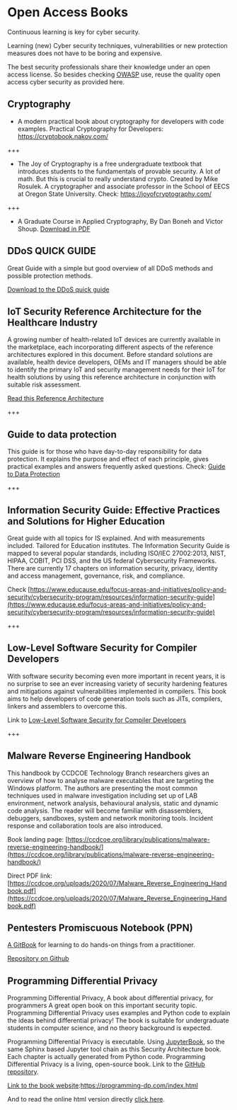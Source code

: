 # Open Access Books

Continuous learning is key for cyber security. 

Learning (new) Cyber security techniques, vulnerabilities or new protection measures does not have to be boring and expensive. 

The best security professionals share their knowledge under an open access license. So besides checking [OWASP](https://www.owasp.org) use, reuse the quality open access cyber security as provided here.

## Cryptography

* A modern practical book about cryptography for developers with code examples. Practical Cryptography for Developers: <https://cryptobook.nakov.com/>

+++

* The Joy of Cryptography is a free undergraduate textbook that introduces students to the fundamentals of provable security. A lot of math. But this is crucial to really understand crypto. Created by Mike Rosulek. A cryptographer and associate professor in the School of EECS at Oregon State University. Check: https://joyofcryptography.com/

+++

* A Graduate Course in Applied Cryptography, By   Dan Boneh   and   Victor Shoup. [Download in PDF](http://toc.cryptobook.us/) 


## DDoS QUICK GUIDE

Great Guide with a simple but good overview of all DDoS methods and possible protection methods.

[Download to the DDoS quick guide](https://us-cert.cisa.gov/sites/default/files/publications/DDoS%20Quick%20Guide.pdf) 

## IoT Security Reference Architecture for the Healthcare Industry

A growing number of health-related IoT devices are currently available in the marketplace, each incorporating different  aspects  of  the  reference  architectures  explored  in  this  document.  Before  standard  solutions  are available,  health  device  developers,  OEMs  and  IT  managers  should  be  able  to  identify  the  primary  IoT  and security management needs for their IoT for health solutions by using this reference architecture in conjunction with  suitable  risk  assessment.

[Read this Reference Architecture](https://www.iotsecurityfoundation.org/wp-content/uploads/2019/05/IoT-Security-Reference-Architecture-For-The-Healthcare-Industry.pdf) 

+++


## Guide to data protection

This guide is for those who have day-to-day responsibility for data
protection. It explains the purpose and effect of each principle, gives
practical examples and answers frequently asked questions.
Check: [Guide to Data Protection](https://ico.org.uk/for-organisations/uk-gdpr-guidance-and-resources/data-protection-principles/)


+++


## Information Security Guide: Effective Practices and Solutions for Higher Education 

Great guide with all topics for IS explained. And with measurements included. Tailored for Education institutes.
The Information Security Guide is mapped to several popular standards, including ISO/IEC 27002:2013, NIST, HIPAA, COBIT, PCI DSS, and the US federal Cybersecurity Frameworks. There are currently 17 chapters on information security, privacy, identity and access management, governance, risk, and compliance.

Check [https://www.educause.edu/focus-areas-and-initiatives/policy-and-security/cybersecurity-program/resources/information-security-guide](https://www.educause.edu/focus-areas-and-initiatives/policy-and-security/cybersecurity-program/resources/information-security-guide)



+++

## Low-Level Software Security for Compiler Developers 

With software security becoming even more important in recent years, it is no surprise to see an ever increasing variety of security hardening features and mitigations against vulnerabilities implemented in compilers. This book aims to help developers of code generation tools such as JITs, compilers, linkers and assemblers to overcome this.

Link to [Low-Level Software Security for Compiler Developers](https://llsoftsec.github.io/llsoftsecbook/#introduction)

+++


## Malware Reverse Engineering Handbook

This handbook by CCDCOE Technology Branch researchers gives an overview of how to analyse malware executables that are targeting the Windows platform. The authors are presenting the most common techniques used in malware investigation including set up of LAB environment, network analysis, behavioural analysis, static and dynamic code analysis. The reader will become familiar with disassemblers, debuggers, sandboxes, system and network monitoring tools. Incident response and collaboration tools are also introduced.

Book landing page: [https://ccdcoe.org/library/publications/malware-reverse-engineering-handbook/](https://ccdcoe.org/library/publications/malware-reverse-engineering-handbook/)

Direct PDF link: [https://ccdcoe.org/uploads/2020/07/Malware_Reverse_Engineering_Handbook.pdf](https://ccdcoe.org/uploads/2020/07/Malware_Reverse_Engineering_Handbook.pdf)


## Pentesters Promiscuous Notebook (PPN)

[A GitBook](https://ppn.snovvcrash.rocks/) for learning to do hands-on things from a practitioner. 

[Repository on Github](https://github.com/snovvcrash/PPN)


## Programming Differential Privacy

Programming Differential Privacy, A book about differential privacy, for programmers
A great open book on this important security topic. Programming Differential Privacy uses examples and Python code to explain the ideas behind differential privacy! The book is suitable for undergraduate students in computer science, and no theory background is expected.

Programming Differential Privacy is executable. Using [JupyterBook](https://jupyterbook.org/intro.html), so the same Sphinx based Jupyter tool chain  as this Security Architecture book. Each chapter is actually generated from Python code. 
Programming Differential Privacy is a living, open-source book. Link to the [GitHub repository](https://github.com/uvm-plaid/programming-dp). 

[Link to the book website](https://programming-dp.com/index.html):https://programming-dp.com/index.html


And to read the online html version directly [click here](https://programming-dp.com/index.html).